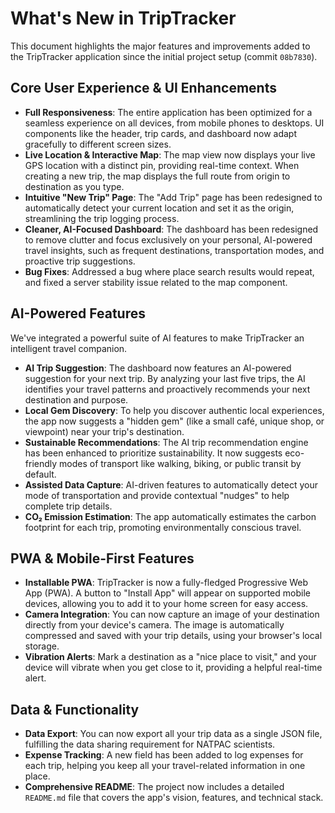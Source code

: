 # What's New in TripTracker

This document highlights the major features and improvements added to the TripTracker application since the initial project setup (commit `08b7830`).

## Core User Experience & UI Enhancements

*   **Full Responsiveness**: The entire application has been optimized for a seamless experience on all devices, from mobile phones to desktops. UI components like the header, trip cards, and dashboard now adapt gracefully to different screen sizes.
*   **Live Location & Interactive Map**: The map view now displays your live GPS location with a distinct pin, providing real-time context. When creating a new trip, the map displays the full route from origin to destination as you type.
*   **Intuitive "New Trip" Page**: The "Add Trip" page has been redesigned to automatically detect your current location and set it as the origin, streamlining the trip logging process.
*   **Cleaner, AI-Focused Dashboard**: The dashboard has been redesigned to remove clutter and focus exclusively on your personal, AI-powered travel insights, such as frequent destinations, transportation modes, and proactive trip suggestions.
*   **Bug Fixes**: Addressed a bug where place search results would repeat, and fixed a server stability issue related to the map component.

## AI-Powered Features

We've integrated a powerful suite of AI features to make TripTracker an intelligent travel companion.

*   **AI Trip Suggestion**: The dashboard now features an AI-powered suggestion for your next trip. By analyzing your last five trips, the AI identifies your travel patterns and proactively recommends your next destination and purpose.
*   **Local Gem Discovery**: To help you discover authentic local experiences, the app now suggests a "hidden gem" (like a small café, unique shop, or viewpoint) near your trip's destination.
*   **Sustainable Recommendations**: The AI trip recommendation engine has been enhanced to prioritize sustainability. It now suggests eco-friendly modes of transport like walking, biking, or public transit by default.
*   **Assisted Data Capture**: AI-driven features to automatically detect your mode of transportation and provide contextual "nudges" to help complete trip details.
*   **CO₂ Emission Estimation**: The app automatically estimates the carbon footprint for each trip, promoting environmentally conscious travel.

## PWA & Mobile-First Features

*   **Installable PWA**: TripTracker is now a fully-fledged Progressive Web App (PWA). A button to "Install App" will appear on supported mobile devices, allowing you to add it to your home screen for easy access.
*   **Camera Integration**: You can now capture an image of your destination directly from your device's camera. The image is automatically compressed and saved with your trip details, using your browser's local storage.
*   **Vibration Alerts**: Mark a destination as a "nice place to visit," and your device will vibrate when you get close to it, providing a helpful real-time alert.

## Data & Functionality

*   **Data Export**: You can now export all your trip data as a single JSON file, fulfilling the data sharing requirement for NATPAC scientists.
*   **Expense Tracking**: A new field has been added to log expenses for each trip, helping you keep all your travel-related information in one place.
*   **Comprehensive README**: The project now includes a detailed `README.md` file that covers the app's vision, features, and technical stack.
